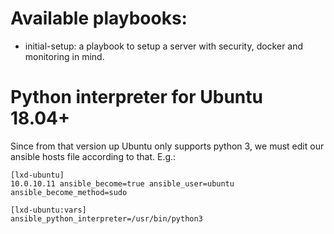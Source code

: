 # Available playbooks:

- initial-setup: a playbook to setup a server with security, docker and monitoring in mind.

# Python interpreter for Ubuntu 18.04+

Since from that version up Ubuntu only supports python 3, we must edit our
ansible hosts file according to that. E.g.:

```
[lxd-ubuntu]
10.0.10.11 ansible_become=true ansible_user=ubuntu ansible_become_method=sudo

[lxd-ubuntu:vars]
ansible_python_interpreter=/usr/bin/python3
```

